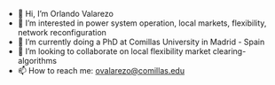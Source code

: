 - 👋 Hi, I’m Orlando Valarezo
- 👀 I’m interested in power system operation, local markets, flexibility, network reconfiguration
- 🌱 I’m currently doing a PhD at Comillas University in Madrid - Spain
- 💞️ I’m looking to collaborate on local flexibility market clearing-algorithms
- 📫 How to reach me: ovalarezo@comillas.edu

<!---
ovalarezo/ovalarezo is a ✨ special ✨ repository because its `README.md` (this file) appears on your GitHub profile.
You can click the Preview link to take a look at your changes.
--->
